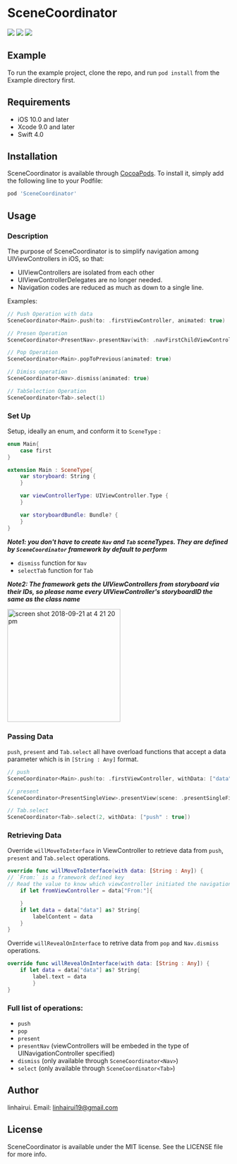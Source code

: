 # SceneCoordinator

<p align="left">
<a href="https://swift.org"><img src="https://img.shields.io/badge/swift-v4.0-red.svg"></a>
<a href="https://cocoapods.org"><img src="https://img.shields.io/badge/pod-v0.1.0%20(beta)-orange.svg"></a>
<a href="https://tldrlegal.com/license/mit-license"><img src="https://img.shields.io/badge/License-MIT-blue.svg?style=flat"></a>
</p>

## Example

To run the example project, clone the repo, and run `pod install` from the Example directory first.

## Requirements
* iOS 10.0 and later
* Xcode 9.0 and later
* Swift 4.0


## Installation

SceneCoordinator is available through [CocoaPods](https://cocoapods.org). To install
it, simply add the following line to your Podfile:

```ruby
pod 'SceneCoordinator'
```


## Usage
### Description
The purpose of SceneCoordinator is to simplify navigation among UIViewControllers in iOS, so that:
* UIViewControllers are isolated from each other
* UIViewControllerDelegates are no longer needed. 
* Navigation codes are reduced as much as down to a single line. 

Examples:
```swift
// Push Operation with data 
SceneCoordinator<Main>.push(to: .firstViewController, animated: true)

// Presen Operation 
SceneCoordinator<PresentNav>.presentNav(with: .navFirstChildViewController, animated: true)

// Pop Operation
SceneCoordinator<Main>.popToPrevious(animated: true)

// Dimiss operation 
SceneCoordinator<Nav>.dismiss(animated: true)

// TabSelection Operation
SceneCoordinator<Tab>.select(1)
```

### Set Up
Setup, ideally an enum, and conform it to `SceneType` :

```swift
enum Main{
    case first
}

extension Main : SceneType{
    var storyboard: String {
    }

    var viewControllerType: UIViewController.Type {
    }

    var storyboardBundle: Bundle? {
    }
}
```
**_Note1: you don't have to create `Nav` and `Tab` sceneTypes. They are defined by `SceneCoordinator` framework by default to perform_**
- `dismiss` function for `Nav`
- `selectTab` function for `Tab`

**_Note2: The framework gets the UIViewControllers from storyboard via their IDs, so please name every UIViewController's storyboardID the same as the class name_**

<img width="256" alt="screen shot 2018-09-21 at 4 21 20 pm" src="https://user-images.githubusercontent.com/24172260/45869353-d6cb1400-bdba-11e8-9977-2e4f58cf3392.png">


### Passing Data
`push`, `present` and `Tab.select` all have overload functions that accept a data parameter which is in `[String : Any]` format. 
```swift
// push
SceneCoordinator<Main>.push(to: .firstViewController, withData: ["data" : "FromMain"], animated: true)

// present
SceneCoordinator<PresentSingleView>.presentView(scene: .presentSingleFirstViewController, withData: ["data" : text], animated: true)

// Tab.select
SceneCoordinator<Tab>.select(2, withData: ["push" : true])
```

### Retrieving Data
Override `willMoveToInterface` in ViewController to retrieve data from `push`, `present` and `Tab.select` operations.
```swift
override func willMoveToInterface(with data: [String : Any]) {
// `From:` is a framework defined key
// Read the value to know which viewController initiated the navigation
    if let fromViewController = data["From:"]{

    }
    if let data = data["data"] as? String{
        labelContent = data
    }
}
```

Override `willRevealOnInterface` to retrive data from `pop` and `Nav.dismiss` operations.

```swift
override func willRevealOnInterface(with data: [String : Any]) {
    if let data = data["data"] as? String{
        label.text = data
        }
}
```

### Full list of operations:

- `push`
- `pop`
- `present`
- `presentNav` (viewControllers will be embeded in the type of UINavigationController specified)
- `dismiss` (only available through `SceneCoordinator<Nav>`)
- `select` (only available through `SceneCoordinator<Tab>`)


## Author

linhairui. Email: linhairui19@gmail.com

## License

SceneCoordinator is available under the MIT license. See the LICENSE file for more info.

